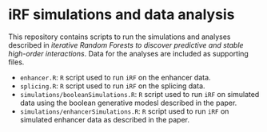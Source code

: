 # iRF simulations and data analysis
This repository contains scripts to run the simulations and analyses described
in *iterative Random Forests to discover predictive and stable high-order
interactions*. Data for the analyses are included as supporting files.

* `enhancer.R`: `R` script used to run `iRF` on the enhancer data.
* `splicing.R`: `R` script used to run `iRF` on the splicing data.
* `simulations/booleanSimulations.R`: `R` script used to run `iRF` on simulated
  data using the boolean generative modesl described in the paper.
* `simulations/enhancerSimulations.R`: `R` script used to run `iRF` on simulated
  enhancer data as described in the paper.
